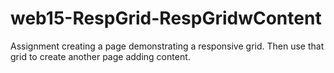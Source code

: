 # web15-RespGrid-RespGridwContent
Assignment creating a page demonstrating a responsive grid. Then use that grid to create another page adding content.
